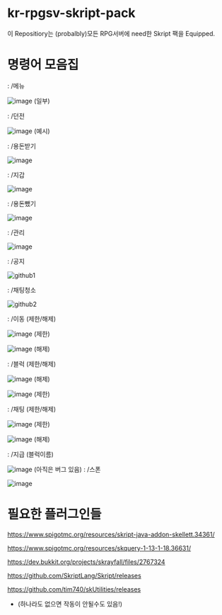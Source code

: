 # kr-rpgsv-skript-pack
이 Repositiory는 (probalbly)모든 RPG서버에 need한 Skript 팩을 Equipped.

# 명령어 모음집
: /메뉴

![image](https://user-images.githubusercontent.com/89384053/164959338-1203179f-d28c-4bcb-9e5f-f43237c8310c.png)
(일부)

: /던전

![image](https://user-images.githubusercontent.com/89384053/164959361-7969c930-7f7e-4c88-a159-ff6964ae4f35.png)
(예시)

: /용돈받기

![image](https://user-images.githubusercontent.com/89384053/164959210-d3b8dc85-dbd4-4031-8bad-995b1dfa7c12.png)

: /지갑

![image](https://user-images.githubusercontent.com/89384053/164959231-9de05143-ee75-49a8-acf8-1c232fa54fd0.png)

: /용돈뺐기

![image](https://user-images.githubusercontent.com/89384053/164959219-34677c46-d6b6-4778-9aba-93036eb118b6.png)

: /관리

![image](https://user-images.githubusercontent.com/89384053/164959199-fa694dad-8785-4fa6-a917-33510f2b89f2.png)

: /공지

![github1](https://user-images.githubusercontent.com/89384053/164959113-0cec29e6-6c0b-41e3-b2f4-011196ef3200.png)

: /채팅청소

![github2](https://user-images.githubusercontent.com/89384053/164959123-59f027b2-27dc-423e-8a41-bf0a02fbfbdd.png)

: /이동 (제한/해제)

![image](https://user-images.githubusercontent.com/89384053/164959163-8029ff65-fc04-4d4b-b46f-132a5c0bf6b8.png) (제한)


![image](https://user-images.githubusercontent.com/89384053/164959181-1fff627c-f5f8-458e-9346-9d7b4be310da.png) (해제)

: /블럭 (제한/해제)

![image](https://user-images.githubusercontent.com/89384053/164959286-0a1df3b3-29fd-4fa8-91be-d24ee4559f0a.png) (해제)

![image](https://user-images.githubusercontent.com/89384053/164959311-49794259-cff1-4405-b9bc-c029a2497700.png) (제한)

: /채팅 (제한/해제)

![image](https://user-images.githubusercontent.com/89384053/164959255-102e7286-22c8-49d5-8671-2577cd15203c.png) (제한)

![image](https://user-images.githubusercontent.com/89384053/164959269-163c505e-b168-4f18-a375-939d23c013ee.png) (해제)

: /지급 (블럭이름)

![image](https://user-images.githubusercontent.com/89384053/164959328-3966836f-36f2-4f2b-be29-7127f5d9249a.png)
(아직은 버그 있음)
: /스폰

![image](https://user-images.githubusercontent.com/89384053/164959155-b1a000f9-90b5-44f7-93b2-d27d119ef0b9.png)


# 필요한 플러그인들
https://www.spigotmc.org/resources/skript-java-addon-skellett.34361/

https://www.spigotmc.org/resources/skquery-1-13-1-18.36631/

https://dev.bukkit.org/projects/skrayfall/files/2767324

https://github.com/SkriptLang/Skript/releases

https://github.com/tim740/skUtilities/releases

* (하나라도 없으면 작동이 안될수도 있음!)
